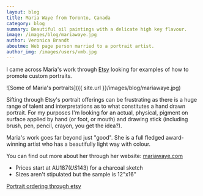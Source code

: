 ```yaml
---
layout: blog
title: Maria Waye from Toronto, Canada
category: blog
summary: Beautiful oil paintings with a delicate high key flavour.
image: /images/blog/mariawaye.jpg
author: Veronica Brandt
aboutme: Web page person married to a portrait artist.
author_img: /images/users/vmb.jpg
---
```


I came across Maria's work through [Etsy](http://www.etsy.com) looking for examples of how to promote custom portraits.

![Some of Maria's portraits]({{ site.url }}/images/blog/mariawaye.jpg)

Sifting through Etsy's portrait offerings can be frustrating as there is a huge range of talent and interpretations as to what constitutes a hand drawn portrait. For my purposes I'm looking for an actual, physical, pigment on surface applied by hand (or foot, or mouth) and drawing stick (including brush, pen, pencil, crayon, you get the idea?).

Maria's work goes far beyond just "good".  She is a full fledged award-winning artist who has a beautifully light way with colour.

You can find out more about her through her website: [mariawaye.com](http://www.mariawaye.com)

* Prices start at AU$187 (US$143) for a charcoal sketch
* Sizes aren't stipulated but the sample is 12"x16"

[Portrait ordering through etsy](http://mariawaye.etsy.com)

